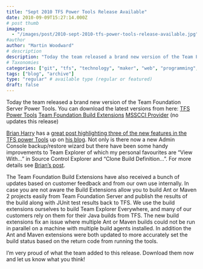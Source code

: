 ```yaml
---
title: "Sept 2010 TFS Power Tools Release Available"
date: 2010-09-09T15:27:14.000Z
# post thumb
images:
  - "/images/post/2010-sept-2010-tfs-power-tools-release-available.jpg"
#author
author: "Martin Woodward"
# description
description: "Today the team released a brand new version of the Team Foundation Server Power Tools."
# Taxonomies
categories: ["git", "tfs", "technology", "maker", "web", "programming", "personal"]
tags: ["blog", "archive"]
type: "regular" # available type (regular or featured)
draft: false
---
```

Today the team released a brand new version of the Team Foundation Server Power Tools.  You can download the latest versions from here:     [TFS Power Tools](http://visualstudiogallery.msdn.microsoft.com/en-us/c255a1e4-04ba-4f68-8f4e-cd473d6b971f)    [Team Foundation Build Extensions](http://visualstudiogallery.msdn.microsoft.com/en-us/2d7c8577-54b8-47ce-82a5-8649f579dcb6)    [MSSCCI Provider](http://visualstudiogallery.msdn.microsoft.com/en-us/bce06506-be38-47a1-9f29-d3937d3d88d6) (no updates this release)   

[Brian Harry](http://blogs.msdn.com/b/bharry/) has a [great post highlighting three of the new features in the TFS power Tools](http://blogs.msdn.com/b/bharry/archive/2010/09/09/sept-2010-tfs-power-tools-release-available.aspx) up on [his blog](http://blogs.msdn.com/b/bharry/).  Not only is there now a new Admin Console backup/restore wizard but there have been some handy improvements to Team Explorer of which my personal favourites are “View With…” in Source Control Explorer and “Clone Build Definition…”.  For more details see [Brian’s post](http://blogs.msdn.com/b/bharry/archive/2010/09/09/sept-2010-tfs-power-tools-release-available.aspx).  

The Team Foundation Build Extensions have also received a bunch of updates based on customer feedback and from our own use internally.  In case you are not aware the Build Extensions allow you to build Ant or Maven 2 projects easily from Team Foundation Server and publish the results of the build along with JUnit test results back to TFS.  We use the build extensions ourselves to build Team Explorer Everywhere, and many of our customers rely on them for their Java builds from TFS.  The new build extensions fix an issue where multiple Ant or Maven builds could not be run in parallel on a machine with multiple build agents installed.  In addition the Ant and Maven extensions were both updated to more accurately set the build status based on the return code from running the tools.  

I’m very proud of what the team added to this release.  Download them now and let us know what you think!